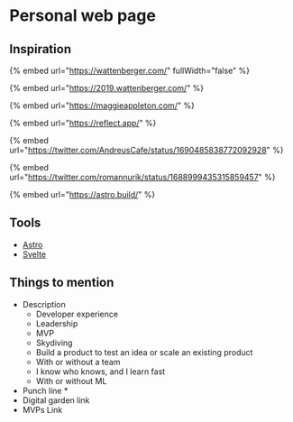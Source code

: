 # Personal web page

## Inspiration

{% embed url="https://wattenberger.com/" fullWidth="false" %}

{% embed url="https://2019.wattenberger.com/" %}

{% embed url="https://maggieappleton.com/" %}

{% embed url="https://reflect.app/" %}

{% embed url="https://twitter.com/AndreusCafe/status/1690485838772092928" %}

{% embed url="https://twitter.com/romannurik/status/1688999435315859457" %}

{% embed url="https://astro.build/" %}

## Tools

* [Astro](https://astro.build/)
* [Svelte](https://svelte.dev/)

## Things to mention

* Description
  * Developer experience
  * Leadership
  * MVP
  * Skydiving
  * Build a product to test an idea or scale an existing product
  * With or without a team
  * I know who knows, and I learn fast
  * With or without ML
* Punch line
  *
* Digital garden link
* MVPs Link
